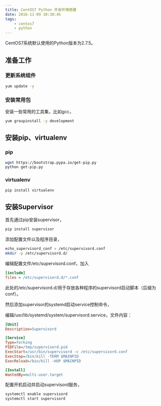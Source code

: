 ```yaml
---
title: CentOS7 Python 开发环境搭建
date: 2016-11-09 10:38:45
tags:
	- centos7
	- python
---
```

CentOS7系统默认使用的Python版本为2.7.5。

## 准备工作

### 更新系统组件

```bash
yum update -y
```

### 安装常用包

安装一些常用的工具集，比如gcc，

```bash
yum groupinstall -y development
```

## 安装pip、virtualenv

### pip

```bash
wget https://bootstrap.pypa.io/get-pip.py
python get-pip.py
```

### virtualenv

```bash
pip install virtualenv
```

## 安装Supervisor

首先通过pip安装supervisor，

```bash
pip install supervisor
```

添加配置文件以及程序目录，

```bash
echo_supervisord_conf > /etc/supervisord.conf
mkdir -p /etc/supervisord.d/
```

编辑配置文件/etc/supervisord.conf，加入

```ini
[include]
files = /etc/supervisord.d/*.conf
```

此处的/etc/supervisord.d/用于存放各种程序的supervisord启动脚本（后缀为conf）。

然后添加supervisor的systemd启动service控制命令，

编辑/usr/lib/systemd/system/supervisord.service，文件内容：

```ini
[Unit]
Description=Supervisord

[Service]
Type=forking
PIDFile=/tmp/supervisord.pid
ExecStart=/usr/bin/supervisord -c /etc/supervisord.conf
ExecStop=/bin/kill -TERM $MAINPID
ExecReload=/bin/kill -HUP $MAINPID

[Install]
WantedBy=multi-user.target
```

配置开机启动并启动supervisord服务，

```bash
systemctl enable supervisord
systemctl start supervisord
```
